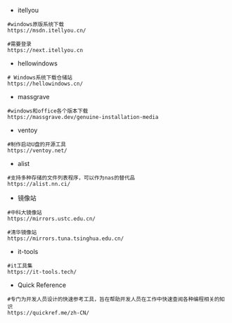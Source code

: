 * itellyou

```
#windows原版系统下载
https://msdn.itellyou.cn/

#需要登录
https://next.itellyou.cn
```

* hellowindows

```
# Windows系统下载仓储站
https://hellowindows.cn/
```

* massgrave

```
#windows和office各个版本下载
https://massgrave.dev/genuine-installation-media
```

* ventoy

```
#制作启动U盘的开源工具
https://ventoy.net/
```

* alist

```
#支持多种存储的文件列表程序，可以作为nas的替代品
https://alist.nn.ci/
```

* 镜像站

```
#中科大镜像站
https://mirrors.ustc.edu.cn/

#清华镜像站
https://mirrors.tuna.tsinghua.edu.cn/
```

* it-tools

```
#it工具集
https://it-tools.tech/
```

* Quick Reference

```
#专门为开发人员设计的快速参考工具，旨在帮助开发人员在工作中快速查阅各种编程相关的知识
https://quickref.me/zh-CN/
```

